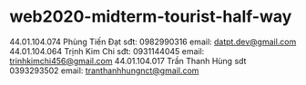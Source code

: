 # web2020-midterm-tourist-half-way
44.01.104.074 Phùng Tiến Đạt sđt: 0982990316 email: datpt.dev@gmail.com
44.01.104.064 Trịnh Kim Chi sđt: 0931144045 email: trinhkimchi456@gmail.com
44.01.104.017 Trần Thanh Hùng sdt 0393293502 email: tranthanhhungnct@gmail.com
